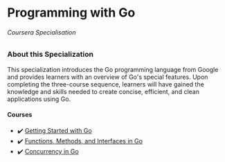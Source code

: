 # Programming with Go

###### Coursera Specialisation 

### About this Specialization
This specialization introduces the Go programming language from Google
and provides learners with an overview of Go's special features.
Upon completing the three-course sequence, learners will have gained
the knowledge and skills needed to create concise, efficient, and clean applications using Go.

#### Courses 

* :heavy_check_mark: [Getting Started with Go](https://www.coursera.org/programs/program-natsional-nii-tiekhnichnii-univiersitiet-ukrayini-kiyivs-kii?collectionId=&currentTab=CATALOG&productId=fuFdqqrEEeeQCg4vdZhqYg&productType=course&showMiniModal=true)
* :heavy_check_mark: [Functions, Methods, and Interfaces in Go](https://www.coursera.org/programs/program-natsional-nii-tiekhnichnii-univiersitiet-ukrayini-kiyivs-kii?collectionId=&currentTab=CATALOG&productId=fpgfB6rEEeehUAoZLUjGpg&productType=s12n&showMiniModal=true) 
* :heavy_check_mark: [Concurrency in Go](https://www.coursera.org/programs/program-natsional-nii-tiekhnichnii-univiersitiet-ukrayini-kiyivs-kii?collectionId=&currentTab=CATALOG&productId=fpgfB6rEEeehUAoZLUjGpg&productType=s12n&showMiniModal=true)
